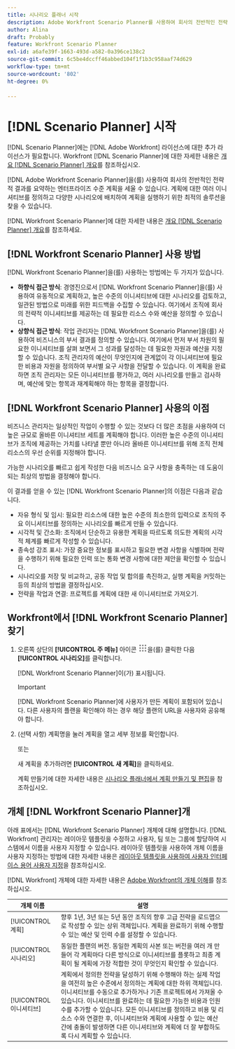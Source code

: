 ```yaml
---
title: 시나리오 플래너 시작
description: Adobe Workfront Scenario Planner를 사용하여 회사의 전반적인 전략적 결과를 요약하는 엔터프라이즈 수준 계획을 작성할 수 있습니다. 계획에 대한 여러 이니셔티브를 정의하고 다양한 시나리오에 배치하여 계획을 실행하기 위한 최적의 솔루션을 찾을 수 있습니다.
author: Alina
draft: Probably
feature: Workfront Scenario Planner
exl-id: a6afe39f-1663-493d-a582-0a396ce138c2
source-git-commit: 6c5be4dccff46abbed104f1f1b3c958aaf74d629
workflow-type: tm+mt
source-wordcount: '802'
ht-degree: 0%

---
```


# [!DNL Scenario Planner] 시작

[!DNL Scenario Planner]에는 [!DNL Adobe Workfront] 라이선스에 대한 추가 라이선스가 필요합니다. Workfront [!DNL Scenario Planner]에 대한 자세한 내용은 [개요 [!DNL Scenario Planner] 개요](../scenario-planner/scenario-planner-overview.md)를 참조하십시오.

[!DNL Adobe Workfront Scenario Planner]을(를) 사용하여 회사의 전반적인 전략적 결과를 요약하는 엔터프라이즈 수준 계획을 세울 수 있습니다. 계획에 대한 여러 이니셔티브를 정의하고 다양한 시나리오에 배치하여 계획을 실행하기 위한 최적의 솔루션을 찾을 수 있습니다.

[!DNL Workfront Scenario Planner]에 대한 자세한 내용은 [개요 [!DNL Scenario Planner] 개요](../scenario-planner/scenario-planner-overview.md)를 참조하세요.

## [!DNL Workfront Scenario Planner] 사용 방법

[!DNL Workfront Scenario Planner]을(를) 사용하는 방법에는 두 가지가 있습니다.

* **하향식 접근 방식**: 경영진으로서 [!DNL Workfront Scenario Planner]을(를) 사용하여 유동적으로 계획하고, 높은 수준의 이니셔티브에 대한 시나리오를 검토하고, 일관된 방법으로 미래를 위한 피드백을 수집할 수 있습니다. 여기에서 조직에 회사의 전략적 이니셔티브를 제공하는 데 필요한 리소스 수와 예산을 정의할 수 있습니다.
* **상향식 접근 방식**: 작업 관리자는 [!DNL Workfront Scenario Planner]을(를) 사용하여 비즈니스의 부서 결과를 정의할 수 있습니다. 여기에서 먼저 부서 차원의 필요한 이니셔티브를 살펴 보면서 그 성과를 달성하는 데 필요한 자원과 예산을 지정할 수 있습니다. 조직 관리자의 예산이 무엇인지에 관계없이 각 이니셔티브에 필요한 비용과 자원을 정의하여 부서별 요구 사항을 전달할 수 있습니다. 이 계획을 완료하면 조직 관리자는 모든 이니셔티브를 평가하고, 여러 시나리오를 만들고 검사하며, 예산에 맞는 항목과 재계획해야 하는 항목을 결정합니다.

## [!DNL Workfront Scenario Planner] 사용의 이점

비즈니스 관리자는 일상적인 작업이 수행할 수 있는 것보다 더 많은 초점을 사용하여 더 높은 규모로 올바른 이니셔티브 세트를 계획해야 합니다. 이러한 높은 수준의 이니셔티브가 조직에 제공하는 가치를 나타낼 뿐만 아니라 올바른 이니셔티브를 위해 조직 전체 리소스의 우선 순위를 지정해야 합니다.

가능한 시나리오를 빠르고 쉽게 작성한 다음 비즈니스 요구 사항을 충족하는 데 도움이 되는 최상의 방법을 결정해야 합니다.

이 결과를 얻을 수 있는 [!DNL Workfront Scenario Planner]의 이점은 다음과 같습니다.

* 자유 형식 및 임시: 필요한 리소스에 대한 높은 수준의 최소한의 입력으로 조직의 주요 이니셔티브를 정의하는 시나리오를 빠르게 만들 수 있습니다.
* 시각적 및 간소화: 조직에서 단순하고 유용한 계획을 따르도록 의도한 계획의 시각적 체계를 빠르게 작성할 수 있습니다.
* 종속성 강조 표시: 가장 중요한 정보를 표시하고 필요한 변경 사항을 식별하며 전략을 수행하기 위해 필요한 인력 또는 통화 변경 사항에 대한 제안을 확인할 수 있습니다.
* 시나리오를 저장 및 비교하고, 공동 작업 및 합의를 촉진하고, 실행 계획을 커밋하는 등의 최상의 방법을 결정하십시오.
* 전략을 작업과 연결: 프로젝트를 계획에 대한 새 이니셔티브로 가져오기.

## Workfront에서 [!DNL Workfront Scenario Planner] 찾기

1. 오른쪽 상단의 **[!UICONTROL 주 메뉴]** 아이콘 ![](assets/main-menu-icon.png)을(를) 클릭한 다음 **[!UICONTROL 시나리오]**&#x200B;를 클릭합니다.

   <!--drafted for Shell: or click the **Main Menu** <insert icon> in the upper-left corner, if it's available.-->

   [!DNL Workfront Scenario Planner]이(가) 표시됩니다.

   >[!IMPORTANT]
   >
   >[!DNL Workfront Scenario Planner]에 사용자가 만든 계획이 포함되어 있습니다. 다른 사용자의 플랜을 확인해야 하는 경우 해당 플랜의 URL을 사용자와 공유해야 합니다.

1. (선택 사항) 계획명을 눌러 계획을 열고 세부 정보를 확인합니다.

   또는

   새 계획을 추가하려면 **[!UICONTROL 새 계획]**&#x200B;을 클릭하세요.

   계획 만들기에 대한 자세한 내용은 [시나리오 플래너에서 계획 만들기 및 편집](../scenario-planner/create-and-edit-plans.md)을 참조하십시오.

## 개체 [!DNL Workfront Scenario Planner]개

아래 표에서는 [!DNL Workfront Scenario Planner] 개체에 대해 설명합니다. [!DNL Workfront] 관리자는 레이아웃 템플릿을 수정하고 사용자, 팀 또는 그룹에 할당하여 시스템에서 이름을 사용자 지정할 수 있습니다. 레이아웃 템플릿을 사용하여 개체 이름을 사용자 지정하는 방법에 대한 자세한 내용은 [레이아웃 템플릿을 사용하여 사용자 인터페이스 용어 사용자 지정](../administration-and-setup/customize-workfront/use-layout-templates/customize-terminology.md)을 참조하십시오.

[!DNL Workfront] 개체에 대한 자세한 내용은 [Adobe Workfront의 개체 이해](../workfront-basics/navigate-workfront/workfront-navigation/understand-objects.md)를 참조하십시오.

| 개체 이름 | 설명 |
|---|---|
| [!UICONTROL 계획] | 향후 1년, 3년 또는 5년 동안 조직의 향후 고급 전략을 로드맵으로 작성할 수 있는 상위 객체입니다. 계획을 완료하기 위해 수행할 수 있는 예산 및 인력 수를 설정할 수 있습니다. |
| [!UICONTROL 시나리오] | 동일한 플랜의 버전. 동일한 계획의 사본 또는 버전을 여러 개 만들어 각 계획마다 다른 방식으로 이니셔티브를 플롯하고 최종 계획이 될 계획에 가장 적합한 것이 무엇인지 확인할 수 있습니다. |
| [!UICONTROL 이니셔티브] | 계획에서 정의한 전략을 달성하기 위해 수행해야 하는 실제 작업을 여전히 높은 수준에서 정의하는 계획에 대한 하위 객체입니다. 이니셔티브를 수동으로 추가하거나 기존 프로젝트에서 가져올 수 있습니다. 이니셔티브를 완료하는 데 필요한 가능한 비용과 인원 수를 추가할 수 있습니다. 모든 이니셔티브를 정의하고 비용 및 리소스 수와 연결한 후, 이니셔티브와 계획에 사용할 수 있는 예산 간에 충돌이 발생하면 다른 이니셔티브와 계획에 더 잘 부합하도록 다시 계획할 수 있습니다. |
